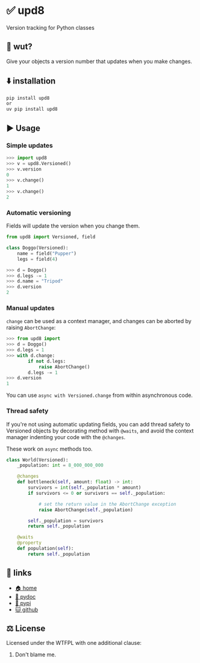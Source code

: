 # ✅ upd8

Version tracking for Python classes

## 🍐 wut?

Give your objects a version number that updates when you make changes.

## ⬇️  installation

```bash
pip install upd8
or
uv pip install upd8
```

## ▶️ Usage

### Simple updates

```python
>>> import upd8
>>> v = upd8.Versioned()
>>> v.version
0
>>> v.change()
1
>>> v.change()
2
```

### Automatic versioning

Fields will update the version when you change them.

```python
from upd8 import Versioned, field

class Doggo(Versioned):
    name = field("Pupper")
    legs = field(4)
```

```python
>>> d = Doggo()
>>> d.legs -= 1
>>> d.name = "Tripod"
>>> d.version
2
```

### Manual updates

`change` can be used as a context manager, and changes can be aborted by
raising `AbortChange`:

```python
>>> from upd8 import
>>> d = Doggo()
>>> d.legs = 1
>>> with d.change:
        if not d.legs:
            raise AbortChange()
        d.legs -= 1
>>> d.version
1
```

You can use `async with Versioned.change` from within asynchronous code.

### Thread safety

If you're not using automatic updating fields, you can add thread safety to
Versioned objects by decorating method with `@waits`, and avoid the context
manager indenting your code with the `@changes`.

These work on `async` methods too.

```python
class World(Versioned):
    _population: int = 8_000_000_000

    @changes
    def bottleneck(self, amount: float) -> int:
        survivors = int(self._population * amount)
        if survivors <= 0 or survivors == self._population:

            # set the return value in the AbortChange exception
            raise AbortChange(self._population)

        self._population = survivors
        return self._population

    @waits
    @property
    def population(self):
        return self._population
```

## 🔗 links

* [🏠 home](https://bitplane.net/dev/python/upd8)
* [📖 pydoc](https://bitplane.net/dev/python/upd8/pydoc)
* [🐍 pypi](https://pypi.org/project/upd8)
* [🐱 github](https://github.com/bitplane/upd8)

## ⚖️ License

Licensed under the WTFPL with one additional clause:

1. Don't blame me.

